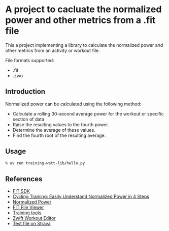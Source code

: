 # A project to cacluate the normalized power and other metrics from a .fit file

This a project implementing a library to calculate the normalized power and other metrics from an activity or workout file.

File formats supported:

- .fit
- .zwo

## Introduction

Normalized power can be calculated using the following method:

- Calculate a rolling 30-second average power for the workout or specific section of data
- Raise the resulting values to the fourth power.
- Determine the average of these values.
- Find the fourth root of the resulting average.

## Usage

```zsh
% uv run training-watt-lib/hello.py
```

## References

- [FIT SDK](https://www.thisisant.com/resources/fit/)
- [Cycling Training: Easily Understand Normalized Power in 4 Steps](https://jaylocycling.com/easily-understand-cycling-normalized-power/)
- [Normalized Power](https://www.trainingpeaks.com/blog/normalized-power/)
- [FIT File Viewer](https://www.fitfileviewer.com/)
- [Training tools](https://www.mapmytracks.com/tools/tss-calculator)
- [Zwift Workout Editor](https://www.zwiftworkout.com/)
- [Test file on Strava](https://www.strava.com/activities/12868899187)
